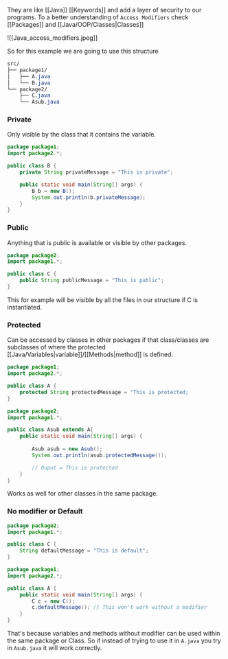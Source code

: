 They are like [[Java]] [[Keywords]] and add a layer of security to our programs.
To a better understanding of ``Access Modifiers`` check [[Packages]] and [[Java/OOP/Classes|Classes]]

![[Java_access_modifiers.jpeg]]

So for this example we are going to use this structure

```css
src/
├── package1/
│   ├── A.java
│   └── B.java
└── package2/
    ├── C.java
    └── Asub.java
```

### Private

Only visible by the class that it contains the variable.

```java
package package1;
import package2.*;

public class B {
	private String privateMessage = "This is private";

	public static void main(String[] args) {
		B b = new B();
		System.out.println(b.privateMessage);
	}
}
```

### Public
Anything that is public is available or visible by other packages.

```java
package package2;
import package1.*;

public class C {
	public String publicMessage = "This is public";
}
```

This for example will be visible by all the files in our structure if C is instantiated.

### Protected
Can be accessed by classes in other packages if that class/classes are subclasses of where the protected [[Java/Variables|variable]]/[[Methods|method]] is defined.

```java
package package1;
import package2.*;

public class A {
	protected String protectedMessage = "This is protected;
}
```

```java
package package2;
import package1.*;

public class Asub extends A{
	public static void main(String[] args) {
		
		Asub asub = new Asub();
		System.out.println(asub.protectedMessage());

		// Ouput = This is protected
	}
}
```

Works as well for other classes in the same package.


### No modifier or Default

```java
package package2;
import package1.*;

public class C {
	String defaultMessage = "This is default";
}
```

```java
package package1;
import package2.*;

public class A {
	public static void main(String[] args) {
		C c = new C();
		c.defaultMessage(); // This won't work without a modifier
	}
}
```

That's because variables and methods without modifier can be used within the same package or Class.
So if instead of trying to use it in ``A.java`` you try in ``Asub.java`` it will work correctly.